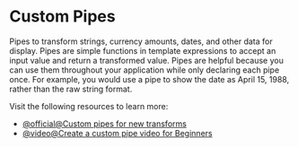 # Custom Pipes

Pipes to transform strings, currency amounts, dates, and other data for display. Pipes are simple functions in template expressions to accept an input value and return a transformed value. Pipes are helpful because you can use them throughout your application while only declaring each pipe once. For example, you would use a pipe to show the date as April 15, 1988, rather than the raw string format.

Visit the following resources to learn more:

- [@official@Custom pipes for new transforms](https://angular.dev/tutorials/learn-angular/24-create-a-pipe)
- [@video@Create a custom pipe video for Beginners](https://www.youtube.com/watch?v=P2587FN4Y0w)
